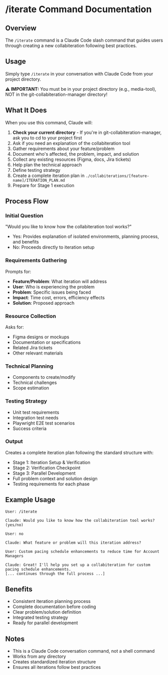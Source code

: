 # /iterate Command Documentation

## Overview
The `/iterate` command is a Claude Code slash command that guides users through creating a new collabiteration following best practices.

## Usage
Simply type `/iterate` in your conversation with Claude Code from your project directory.

**⚠️ IMPORTANT:** You must be in your project directory (e.g., media-tool), NOT in the git-collabiteration-manager directory!

## What It Does

When you use this command, Claude will:

1. **Check your current directory** - If you're in git-collabiteration-manager, ask you to cd to your project first
2. Ask if you need an explanation of the collabiteration tool
3. Gather requirements about your feature/problem
4. Document who's affected, the problem, impact, and solution
5. Collect any existing resources (Figma, docs, Jira tickets)
6. Help plan the technical approach
7. Define testing strategy
8. Create a complete iteration plan in `./collabiterations/[feature-name]/ITERATION_PLAN.md`
9. Prepare for Stage 1 execution

## Process Flow

### Initial Question
"Would you like to know how the collabiteration tool works?"
- Yes: Provides explanation of isolated environments, planning process, and benefits
- No: Proceeds directly to iteration setup

### Requirements Gathering
Prompts for:
- **Feature/Problem**: What iteration will address
- **User**: Who is experiencing the problem
- **Problem**: Specific issues being faced
- **Impact**: Time cost, errors, efficiency effects
- **Solution**: Proposed approach

### Resource Collection
Asks for:
- Figma designs or mockups
- Documentation or specifications
- Related Jira tickets
- Other relevant materials

### Technical Planning
- Components to create/modify
- Technical challenges
- Scope estimation

### Testing Strategy
- Unit test requirements
- Integration test needs
- Playwright E2E test scenarios
- Success criteria

### Output
Creates a complete iteration plan following the standard structure with:
- Stage 1: Iteration Setup & Verification
- Stage 2: Verification Checkpoint  
- Stage 3: Parallel Development
- Full problem context and solution design
- Testing requirements for each phase

## Example Usage

```
User: /iterate

Claude: Would you like to know how the collabiteration tool works? (yes/no)

User: no

Claude: What feature or problem will this iteration address?

User: Custom pacing schedule enhancements to reduce time for Account Managers

Claude: Great! I'll help you set up a collabiteration for custom pacing schedule enhancements.
[... continues through the full process ...]
```

## Benefits
- Consistent iteration planning process
- Complete documentation before coding
- Clear problem/solution definition
- Integrated testing strategy
- Ready for parallel development

## Notes
- This is a Claude Code conversation command, not a shell command
- Works from any directory
- Creates standardized iteration structure
- Ensures all iterations follow best practices